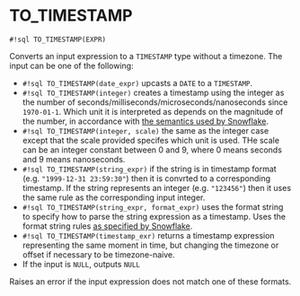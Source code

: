 # TO_TIMESTAMP

`#!sql TO_TIMESTAMP(EXPR)`

Converts an input expression to a `TIMESTAMP` type without a timezone. The input can be one of
the following:

- `#!sql TO_TIMESTAMP(date_expr)` upcasts a `DATE` to a `TIMESTAMP`.
- `#!sql TO_TIMESTAMP(integer)` creates a timestamp using the integer as the number of
  seconds/milliseconds/microseconds/nanoseconds since `1970-01-1`. Which unit it is interpreted
  as depends on the magnitude of the number, in accordance with [the semantics used by Snowflake](https://docs.snowflake.com/en/sql-reference/functions/to_date#usage-notes).
- `#!sql TO_TIMESTAMP(integer, scale)` the same as the integer case except that the scale provided specifes which
  unit is used. THe scale can be an integer constant between 0 and 9, where 0 means seconds and 9 means nanoseconds.
- `#!sql TO_TIMESTAMP(string_expr)` if the string is in timestamp format (e.g. `"1999-12-31 23:59:30"`)
  then it is convrted to a corresponding timestamp. If the string represents an integer
  (e.g. `"123456"`) then it uses the same rule as the corresponding input integer.
- `#!sql TO_TIMESTAMP(string_expr, format_expr)` uses the format string to specify how to parse the
  string expression as a timestamp. Uses the format string rules [as specified by Snowflake](https://docs.snowflake.com/en/sql-reference/functions-conversion#label-date-time-format-conversion).
- `#!sql TO_TIMESTAMP(timestamp_exr)` returns a timestamp expression representing the same moment in time,
  but changing the timezone or offset if necessary to be timezone-naive.
- If the input is `NULL`, outputs `NULL`

Raises an error if the input expression does not match one of these formats.
